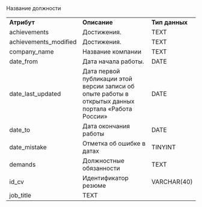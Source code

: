 <table>
    <tr>
        <td><b>Атрибут</b></td>
        <td><b>Описание</b></td>
        <td><b>Тип данных</b></td>
    </tr>
    <tr>
        <td>achievements</td>
        <td>Достижения.</td>
        <td>TEXT</td>
    </tr>
    <tr>
        <td>achievements_modified</td>
        <td>Достижения. </td>
        <td>TEXT</td>
    </tr>
    <tr>
        <td>company_name</td>
        <td>Название компании</td>
        <td>TEXT</td>
    </tr>
    <tr>
        <td>date_from</td>
        <td>Дата начала работы. </td>
        <td>DATE</td>
    </tr>
    <tr>
        <td>date_last_updated</td>
        <td>Дата первой публикации этой версии записи об опыте работы в открытых данных портала «Работа России» </td>
        <td>DATE</td>
    </tr>
    <tr>
        <td>date_to</td>
        <td>Дата окончания работы </td>
        <td>DATE</td>
    </tr>
    <tr>
        <td>date_mistake</td>
        <td>Отметка об ошибке в датах </td>
        <td>TINYINT</td>
    </tr>
    <tr>
        <td>demands</td>
        <td>Должностные обязанности </td>
        <td>TEXT</td>
    </tr>
    <tr>
    <td>id_cv</td>
        <td> Идентификатор резюме </td>
        <td>VARCHAR(40)</td>
    </tr>
    <tr>
    <td>job_title</td>
         Название должности </td>
        <td>TEXT</td>
    </tr>
</table>
